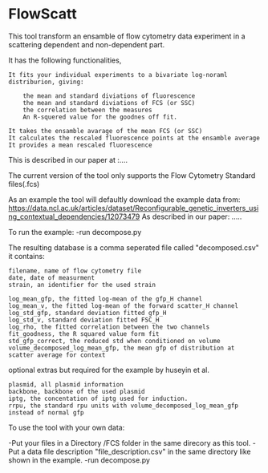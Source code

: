 # FlowScatt
This tool transform an ensamble of flow cytometry data experiment in a scattering dependent and non-dependent part.


It has the following functionalities,

    It fits your individual experiments to a bivariate log-noraml distriburion, giving:
    
        the mean and standard diviations of fluorescence 
        the mean and standard diviations of FCS (or SSC) 
        the correlation between the measures
        An R-squered value for the goodnes off fit.
        
    It takes the ensamble avarage of the mean FCS (or SSC) 
    It calculates the rescaled fluorescence points at the ensamble average
    It provides a mean rescaled fluorescence

This is described in our paper at :....





The current version of the tool only supports the Flow Cytometry Standard files(.fcs) 


As an example the tool will defaultly download the example data from:
https://data.ncl.ac.uk/articles/dataset/Reconfigurable_genetic_inverters_using_contextual_dependencies/12073479
As described in our paper: .....

To run the example:
-run decompose.py 



The resulting database is a comma seperated file called "decomposed.csv" it contains:

    filename, name of flow cytometry file
    date, date of measurment
    strain, an identifier for the used strain

    log_mean_gfp, the fitted log-mean of the gfp_H channel
    log_mean_v, the fitted log-mean of the forward scatter_H channel
    log_std_gfp, standard deviation fitted gfp_H
    log_std_v, standard deviation fitted FSC_H
    log_rho, the fitted correlation between the two channels
    fit_goodness, the R squared value form fit
    std_gfp_correct, the reduced std when conditioned on volume
    volume_decomposed_log_mean_gfp, the mean gfp of distribution at scatter average for context

optional extras but required for the example by huseyin et al.

    plasmid, all plasmid information
    backbone, backbone of the used plasmid
    iptg, the concentation of iptg used for induction.
    rrpu, the standard rpu units with volume_decomposed_log_mean_gfp instead of normal gfp









To use the tool with your own data:

-Put your files in a Directory /FCS folder in the same direcory as this tool.
-Put a data file description "file_description.csv" in the same directory like shown in the example.
-run decompose.py 

